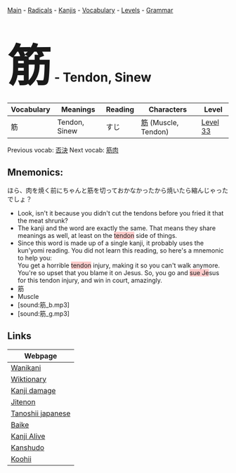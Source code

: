 <style> bigfont {font-size: 100px}</style>
[Main](../README.md) -
[Radicals](../radicals.md) -
[Kanjis](../kanjis.md) -
[Vocabulary](../vocabulary.md) -
[Levels](../levels.md) -
[Grammar](../grammar.md)
# <bigfont> 筋</bigfont> - Tendon, Sinew 

| Vocabulary | Meanings | Reading | Characters | Level |
| --- | --- | --- | --- | --- |
| 筋 | Tendon, Sinew | すじ |  [筋](../kanjis/筋.md) (Muscle, Tendon) | [Level 33](../levels/wk_level33.md) |

Previous vocab: [否決](否決.md) Next vocab: [筋肉](筋肉.md) 

## Mnemonics:
ほら、肉を焼く前にちゃんと筋を切っておかなかったから焼いたら縮んじゃったでしょ？
* Look, isn't it because you didn't cut the tendons before you fried it that the meat shrunk?
* The kanji and the word are exactly the same. That means they share meanings as well, at least on the <span style="background-color:#ffcccb"> tendon</span> side of things.
* Since this word is made up of a single kanji, it probably uses the kun'yomi reading. You did not learn this reading, so here's a mnemonic to help you: <br />You get a horrible <span style="background-color:#ffcccb"> tendon</span> injury, making it so you can't walk anymore. You're so upset that you blame it on Jesus. So, you go and <span style="background-color:#ffcccb"> sue Je</span>sus for this tendon injury, and win in court, amazingly.
* 筋
* Muscle
* [sound:筋_b.mp3]
* [sound:筋_g.mp3]


## Links 

| Webpage |
| --- |
| [Wanikani          ](https://www.wanikani.com/kanji/筋) |
| [Wiktionary        ](https://en.wiktionary.org/wiki/筋) |
| [Kanji damage      ](http://www.kanjidamage.com/kanji/search?utf8=✓&q=筋) |
| [Jitenon           ](https://jitenon.com/kanji/筋) |
| [Tanoshii japanese ](https://www.tanoshiijapanese.com/dictionary/kanji.cfm?k=筋) |
| [Baike             ](https://baike.baidu.com/item/筋) |
| [Kanji Alive       ](https://app.kanjialive.com/筋) |
| [Kanshudo          ](https://www.kanshudo.com/searchmn?q=筋) |
| [Koohii            ](https://kanji.koohii.com/study/kanji/筋) |
